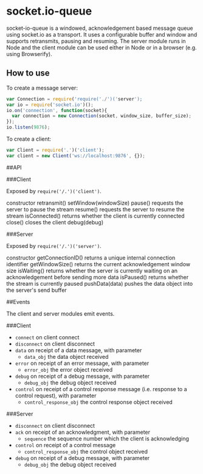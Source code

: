 # socket.io-queue

socket-io-queue is a windowed, acknowledgement based message queue using socket.io as a transport. It uses a 
configurable buffer and window and supports retransmits, pausing and resuming. The server module runs in Node and the client module can be used either in Node or in a browser (e.g. using Browserify). 

## How to use

To create a message server:

```js
var Connection = require('require('./')('server');
var io = require('socket.io')();
io.on('connection', function(socket){
  var connection = new Connection(socket, window_size, buffer_size);
});
io.listen(9876);
```

To create a client:

```js
var Client = require('.')('client');
var client = new Client('ws://localhost:9876', {});
```

##API

###Client

Exposed by `require('/.')('client')`.

constructor
retransmit() 
setWindow(windowSize)
pause() requests the server to pause the stream
resume() requests the server to resume the stream
isConnected() returns whether the client is currently connected
close() closes the client
debug(debug)

###Server

Exposed by `require('/.')('server')`.

constructor
getConnectionID() returns a unique internal connection identifier
getWindowSize() returns the current acknowledgement window size
isWaiting() returns whether the server is currently waiting on an acknowledgement before sending more data
isPaused() returns whether the stream is currently paused
pushData(data) pushes the data object into the server's send buffer

##Events

The client and server modules emit events.

###Client         
          

* `connect` on client connect
* `disconnect` on client disconnect
* `data` on receipt of a data message, with parameter
    * `data_obj` the data object received
* `error` on receipt of an error message, with parameter
    * `error_obj` the error object received
* `debug` on receipt of a debug message, with parameter
    * `debug_obj` the debug object received
* `control` on receipt of a control response message (i.e. response to a control request), with parameter
    * `control_response_obj` the control response object received

###Server

* `disconnect` on client disconnect
* `ack` on receipt of an acknowledgment, with parameter
    * `sequence` the sequence number which the client is acknowledging
* `control` on receipt of a control message
    * `control_response_obj` the control object received
* `debug` on receipt of a debug message, with parameter
    * `debug_obj` the debug object received